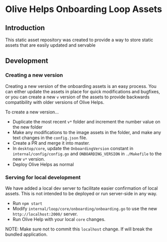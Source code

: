 # Olive Helps Onboarding Loop Assets

## Introduction

This static asset repository was created to provide a way to store static assets that are easily updated and servable

## Development

### Creating a new version

Creating a new version of the onboarding assets is an easy process. You can either update the assets in place for quick modifications and bugfixes, or you can create a new `v` version of the assets to provide backwards compatibility with older versions of Olive Helps.

To create a new version...
* Duplicate the most recent `v*` folder and increment the number value on the new folder
* Make any modifications to the image assets in the folder, and make any text changes in the `config.json` file.
* Create a PR and merge it into master.
* In `desktop/core`, update the `OnboardingVersion` constant in `internal/config/config.go` and `ONBOARDING_VERSION` in `./Makefile` to the new `v*` version.
* Deploy Olive Helps as normal

### Serving for local development

We have added a local dev server to facilitate easier confirmation of local assets. This is not intended to be deployed or run server-side in any way.

* Run `npm start`
* Modify `internal/loop/core/onboarding/onboarding.go` to use the new `http://localhost:2000/` server.
* Run Olive Help with your local `core` changes.

NOTE: Make sure not to commit this `localhost` change. If will break the bundled application.
